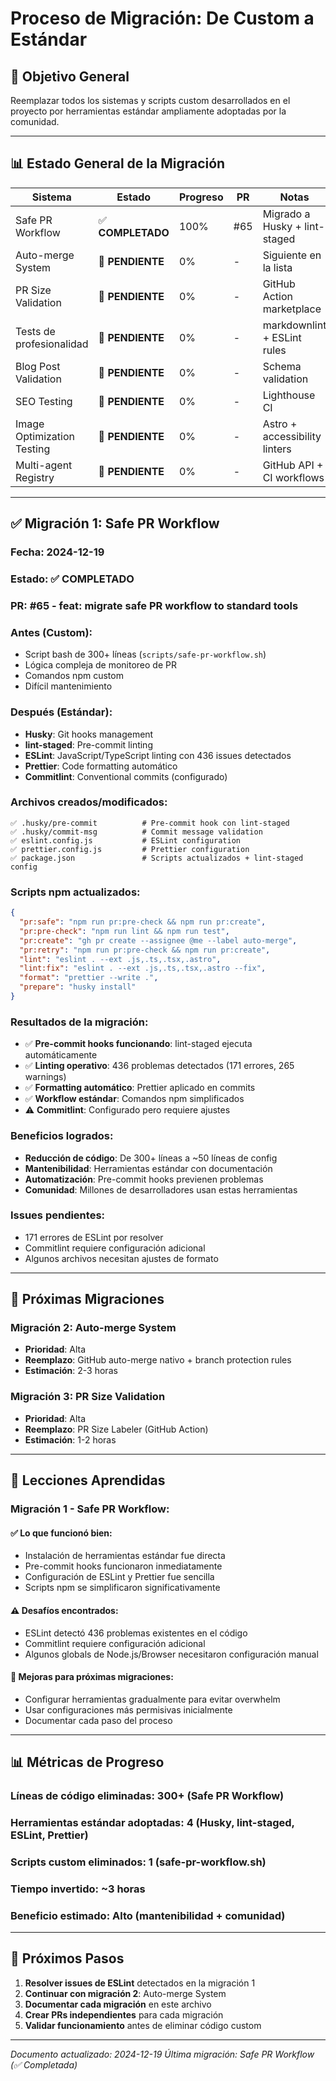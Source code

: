 # Proceso de Migración: De Custom a Estándar

## 🎯 Objetivo General

Reemplazar todos los sistemas y scripts custom desarrollados en el proyecto por herramientas estándar ampliamente adoptadas por la comunidad.

---

## 📊 Estado General de la Migración

| **Sistema** | **Estado** | **Progreso** | **PR** | **Notas** |
|-------------|------------|--------------|--------|-----------|
| Safe PR Workflow | ✅ **COMPLETADO** | 100% | #65 | Migrado a Husky + lint-staged |
| Auto-merge System | 🔄 **PENDIENTE** | 0% | - | Siguiente en la lista |
| PR Size Validation | 🔄 **PENDIENTE** | 0% | - | GitHub Action marketplace |
| Tests de profesionalidad | 🔄 **PENDIENTE** | 0% | - | markdownlint + ESLint rules |
| Blog Post Validation | 🔄 **PENDIENTE** | 0% | - | Schema validation |
| SEO Testing | 🔄 **PENDIENTE** | 0% | - | Lighthouse CI |
| Image Optimization Testing | 🔄 **PENDIENTE** | 0% | - | Astro + accessibility linters |
| Multi-agent Registry | 🔄 **PENDIENTE** | 0% | - | GitHub API + CI workflows |

---

## ✅ Migración 1: Safe PR Workflow

### **Fecha**: 2024-12-19
### **Estado**: ✅ COMPLETADO
### **PR**: #65 - feat: migrate safe PR workflow to standard tools

### **Antes (Custom)**:
- Script bash de 300+ líneas (`scripts/safe-pr-workflow.sh`)
- Lógica compleja de monitoreo de PR
- Comandos npm custom
- Difícil mantenimiento

### **Después (Estándar)**:
- **Husky**: Git hooks management
- **lint-staged**: Pre-commit linting
- **ESLint**: JavaScript/TypeScript linting con 436 issues detectados
- **Prettier**: Code formatting automático
- **Commitlint**: Conventional commits (configurado)

### **Archivos creados/modificados**:
```
✅ .husky/pre-commit          # Pre-commit hook con lint-staged
✅ .husky/commit-msg          # Commit message validation
✅ eslint.config.js           # ESLint configuration
✅ prettier.config.js         # Prettier configuration
✅ package.json               # Scripts actualizados + lint-staged config
```

### **Scripts npm actualizados**:
```json
{
  "pr:safe": "npm run pr:pre-check && npm run pr:create",
  "pr:pre-check": "npm run lint && npm run test", 
  "pr:create": "gh pr create --assignee @me --label auto-merge",
  "pr:retry": "npm run pr:pre-check && npm run pr:create",
  "lint": "eslint . --ext .js,.ts,.tsx,.astro",
  "lint:fix": "eslint . --ext .js,.ts,.tsx,.astro --fix",
  "format": "prettier --write .",
  "prepare": "husky install"
}
```

### **Resultados de la migración**:
- ✅ **Pre-commit hooks funcionando**: lint-staged ejecuta automáticamente
- ✅ **Linting operativo**: 436 problemas detectados (171 errores, 265 warnings)
- ✅ **Formatting automático**: Prettier aplicado en commits
- ✅ **Workflow estándar**: Comandos npm simplificados
- ⚠️ **Commitlint**: Configurado pero requiere ajustes

### **Beneficios logrados**:
- **Reducción de código**: De 300+ líneas a ~50 líneas de config
- **Mantenibilidad**: Herramientas estándar con documentación
- **Automatización**: Pre-commit hooks previenen problemas
- **Comunidad**: Millones de desarrolladores usan estas herramientas

### **Issues pendientes**:
- 171 errores de ESLint por resolver
- Commitlint requiere configuración adicional
- Algunos archivos necesitan ajustes de formato

---

## 🔄 Próximas Migraciones

### **Migración 2: Auto-merge System**
- **Prioridad**: Alta
- **Reemplazo**: GitHub auto-merge nativo + branch protection rules
- **Estimación**: 2-3 horas

### **Migración 3: PR Size Validation** 
- **Prioridad**: Alta
- **Reemplazo**: PR Size Labeler (GitHub Action)
- **Estimación**: 1-2 horas

---

## 📝 Lecciones Aprendidas

### **Migración 1 - Safe PR Workflow**:

#### **✅ Lo que funcionó bien**:
- Instalación de herramientas estándar fue directa
- Pre-commit hooks funcionaron inmediatamente
- Configuración de ESLint y Prettier fue sencilla
- Scripts npm se simplificaron significativamente

#### **⚠️ Desafíos encontrados**:
- ESLint detectó 436 problemas existentes en el código
- Commitlint requiere configuración adicional
- Algunos globals de Node.js/Browser necesitaron configuración manual

#### **🎯 Mejoras para próximas migraciones**:
- Configurar herramientas gradualmente para evitar overwhelm
- Usar configuraciones más permisivas inicialmente
- Documentar cada paso del proceso

---

## 📊 Métricas de Progreso

### **Líneas de código eliminadas**: 300+ (Safe PR Workflow)
### **Herramientas estándar adoptadas**: 4 (Husky, lint-staged, ESLint, Prettier)
### **Scripts custom eliminados**: 1 (safe-pr-workflow.sh)
### **Tiempo invertido**: ~3 horas
### **Beneficio estimado**: Alto (mantenibilidad + comunidad)

---

## 🎯 Próximos Pasos

1. **Resolver issues de ESLint** detectados en la migración 1
2. **Continuar con migración 2**: Auto-merge System
3. **Documentar cada migración** en este archivo
4. **Crear PRs independientes** para cada migración
5. **Validar funcionamiento** antes de eliminar código custom

---

*Documento actualizado: 2024-12-19*
*Última migración: Safe PR Workflow (✅ Completada)*
